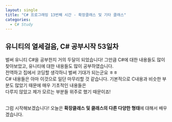 ```yaml
---
layout: single
title: "C# 프로그래밍 13번째 시간 - 확장클래스 및 기타 클래스"
categories:
  - C# Study
---
```


## 유니티의 열세걸음, C# 공부시작 53일차

벌써 유니티 C#을 공부한지 거의 두달이 되었습니다! 그만큼 C#에 대한 내용들도 많이 찾아보았고, 유니티에 대한 내용들도 많이 공부하였습니다. <br>
전역하고 집에서 코딩할 생각하니 벌써 기대가 되는군요 ㅎㅎ <br>
C# 내용들은 아마 이것으로 일단 마무리할 것 같습니다. 기본적으로 C내용과 비슷한 부분도 많았기 때문에 매우 기초적인 내용들은 <br>
다루지 않았고 제가 모르는 부분들 위주로 했기 때문이죠! <br> <br>

그럼 시작해보겠습니다! 오늘은 **확장클래스 및 클래스의 다른 다양한 형태**에 대해서 배우겠습니다. <br>

